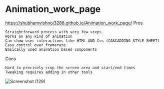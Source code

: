 
# Animation_work_page
 https://shubhamvishnoi3288.github.io/Animation_work_page/
 Pros
 
    Straightforward process with very few steps
    Works on any kind of animation
    Can show user interactions like HTML AND Css (CASCADDING STYLE SHEET)
    Easy control over framerate
    Basically used animation based components
Cons

    Hard to precisely crop the screen area and start/end times
    Tweaking requires adding in other tools

![Screenshot (129)](https://user-images.githubusercontent.com/65655892/124779048-50920500-def6-11eb-9bed-97e97b055e6d.png)
